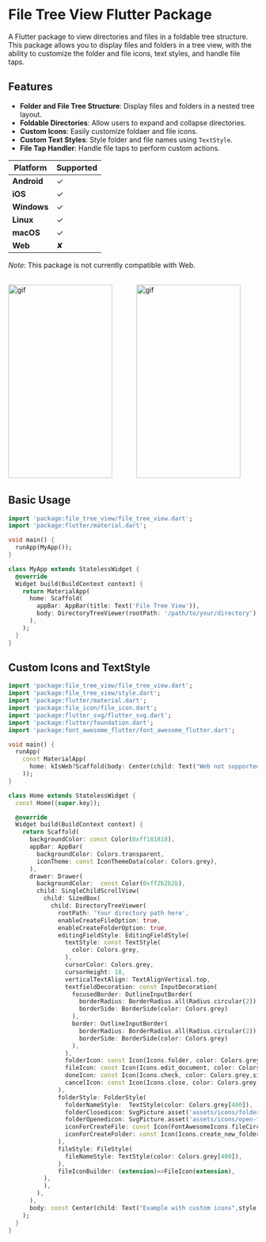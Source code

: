 # File Tree View Flutter Package

A Flutter package to view directories and files in a foldable tree structure. This package allows you to display files and folders in a tree view, with the ability to customize the folder and file icons, text styles, and handle file taps.

## Features

- **Folder and File Tree Structure**: Display files and folders in a nested tree layout.
- **Foldable Directories**: Allow users to expand and collapse directories.
- **Custom Icons**: Easily customize foldaer and file icons.
- **Custom Text Styles**: Style folder and file names using `TextStyle`.
- **File Tap Handler**: Handle file taps to perform custom actions.

| Platform   | Supported  |
|------------|------------|
| **Android** | ✓          |
| **iOS**     | ✓          |
| **Windows** | ✓          |
| **Linux**   | ✓          |
| **macOS**   | ✓          |
| **Web**     | ✘          |

_Note_: This package is not currently compatible with Web. 

<br>

<img src="https://i.imgur.com/CIw6251.gif" alt="gif" width="210" height="390" style="padding-right:45px"/>
<img src = "https://i.imgur.com/acLZGFu.gif" alt="gif" width="210" height="390"/>

## Basic Usage
```dart
import 'package:file_tree_view/file_tree_view.dart';
import 'package:flutter/material.dart';

void main() {
  runApp(MyApp());
}

class MyApp extends StatelessWidget {
  @override
  Widget build(BuildContext context) {
    return MaterialApp(
      home: Scaffold(
        appBar: AppBar(title: Text('File Tree View')),
        body: DirectoryTreeViewer(rootPath: '/path/to/your/directory'), // Specify the root directory path
      ),
    );
  }
}

```

## Custom Icons and TextStyle
```dart
import 'package:file_tree_view/file_tree_view.dart';
import 'package:file_tree_view/style.dart';
import 'package:flutter/material.dart';
import 'package:file_icon/file_icon.dart';
import 'package:flutter_svg/flutter_svg.dart';
import 'package:flutter/foundation.dart'; 
import 'package:font_awesome_flutter/font_awesome_flutter.dart';

void main() {
  runApp(
    const MaterialApp(
      home: kIsWeb?Scaffold(body: Center(child: Text("Web not supported"),),): Home()
    ));
}

class Home extends StatelessWidget {
  const Home({super.key});

  @override
  Widget build(BuildContext context) {
    return Scaffold(
      backgroundColor: const Color(0xff181818),
      appBar: AppBar(
        backgroundColor: Colors.transparent,
        iconTheme: const IconThemeData(color: Colors.grey),
      ),
      drawer: Drawer(
        backgroundColor:  const Color(0xff2b2b2b),
        child: SingleChildScrollView(
          child: SizedBox(
            child: DirectoryTreeViewer(
              rootPath: 'Your directory path here',
              enableCreateFileOption: true,
              enableCreateFolderOption: true,
              editingFieldStyle: EditingFieldStyle(
                textStyle: const TextStyle(
                  color: Colors.grey,
                ),
                cursorColor: Colors.grey,
                cursorHeight: 18,
                verticalTextAlign: TextAlignVertical.top,
                textfieldDecoration: const InputDecoration(
                  focusedBorder: OutlineInputBorder(
                    borderRadius: BorderRadius.all(Radius.circular(2)),
                    borderSide: BorderSide(color: Colors.grey)
                  ),
                  border: OutlineInputBorder(
                    borderRadius: BorderRadius.all(Radius.circular(2)),
                    borderSide: BorderSide(color: Colors.grey)
                  ),
                ),
                folderIcon: const Icon(Icons.folder, color: Colors.grey,size: 20),
                fileIcon: const Icon(Icons.edit_document, color: Colors.grey,size: 20),
                doneIcon: const Icon(Icons.check, color: Colors.grey,size: 20),
                cancelIcon: const Icon(Icons.close, color: Colors.grey,size: 20),
              ),
              folderStyle: FolderStyle(
                folderNameStyle:  TextStyle(color: Colors.grey[400]),
                folderClosedicon: SvgPicture.asset('assets/icons/folder.svg',height: 25,width: 25),
                folderOpenedicon: SvgPicture.asset('assets/icons/open-file-folder.svg',height: 25,width: 25),
                iconForCreateFile: const Icon(FontAwesomeIcons.fileCirclePlus,color: Colors.grey,size: 14),
                iconForCreateFolder: const Icon(Icons.create_new_folder,color: Colors.grey,size: 17)
              ),
              fileStyle: FileStyle(
                fileNameStyle: TextStyle(color: Colors.grey[400]),
              ),
              fileIconBuilder: (extension)=>FileIcon(extension),
          ),    
          ),
        ),
      ),
      body: const Center(child: Text("Example with custom icons",style: TextStyle(color: Colors.grey))),
    );
  }
}

```

